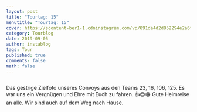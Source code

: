 ```yaml
---
layout: post
title: "Tourtag: 15"
menutitle: "Tourtag: 15"
cover: https://scontent-ber1-1.cdninstagram.com/vp/891da4d2d852294e2a6fb64635179027/5DF3D0FC/t51.2885-15/e35/68796565_146010273275099_4962735496314167436_n.jpg?_nc_ht=scontent-ber1-1.cdninstagram.com&_nc_cat=111
category: Tourblog
date: 2019-09-05
author: instablog
tags: Tour
published: true
comments: false
math: false
---
```


<figure class="large" markdown="1"><p><img src="https://scontent-ber1-1.cdninstagram.com/vp/891da4d2d852294e2a6fb64635179027/5DF3D0FC/t51.2885-15/e35/68796565_146010273275099_4962735496314167436_n.jpg?_nc_ht=scontent-ber1-1.cdninstagram.com&_nc_cat=111" alt=""/></p> </figure><p>Das gestrige Zielfoto unseres Convoys aus den Teams 23, 16, 106, 125. Es war uns ein Vergnügen und Ehre mit Euch zu fahren. 👍😊😁 Gute Heimreise an alle. Wir sind auch auf dem Weg nach Hause.</p>
